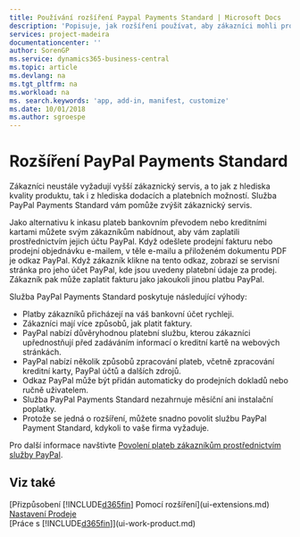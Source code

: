 ```yaml
---
title: Používání rozšíření Paypal Payments Standard | Microsoft Docs
description: 'Popisuje, jak rozšíření používat, aby zákazníci mohli provádět platby pomocí PayPal.'
services: project-madeira
documentationcenter: ''
author: SorenGP
ms.service: dynamics365-business-central
ms.topic: article
ms.devlang: na
ms.tgt_pltfrm: na
ms.workload: na
ms. search.keywords: 'app, add-in, manifest, customize'
ms.date: 10/01/2018
ms.author: sgroespe
---
```

# <a name="the-paypal-payments-standard-extension"></a>Rozšíření PayPal Payments Standard
Zákazníci neustále vyžadují vyšší zákaznický servis, a to jak z hlediska kvality produktu, tak i z hlediska dodacích a platebních možností. Služba PayPal Payments Standard vám pomůže zvýšit zákaznický servis.

Jako alternativu k inkasu plateb bankovním převodem nebo kreditními kartami můžete svým zákazníkům nabídnout, aby vám zaplatili prostřednictvím jejich účtu PayPal. Když odešlete prodejní fakturu nebo prodejní objednávku e-mailem, v těle e-mailu a přiloženém dokumentu PDF je odkaz PayPal. Když zákazník klikne na tento odkaz, zobrazí se servisní stránka pro jeho účet PayPal, kde jsou uvedeny platební údaje za prodej. Zákazník pak může zaplatit fakturu jako jakoukoli jinou platbu PayPal.

Služba PayPal Payments Standard poskytuje následující výhody:

* Platby zákazníků přicházejí na váš bankovní účet rychleji.
* Zákazníci mají více způsobů, jak platit faktury.
* PayPal nabízí důvěryhodnou platební službu, kterou zákazníci upřednostňují před zadáváním informací o kreditní kartě na webových stránkách.
* PayPal nabízí několik způsobů zpracování plateb, včetně zpracování kreditní karty, PayPal účtů a dalších zdrojů.
* Odkaz PayPal může být přidán automaticky do prodejních dokladů nebo ručně uživatelem.
* Služba PayPal Payments Standard nezahrnuje měsíční ani instalační poplatky.
* Protože se jedná o rozšíření, můžete snadno povolit službu PayPal Payment Standard, kdykoli to vaše firma vyžaduje.  

Pro další informace navštivte [Povolení plateb zákazníkům prostřednictvím služby PayPal](sales-how-enable-payment-service-extensions.md).

## <a name="see-also"></a>Viz také
[Přizpůsobení [!INCLUDE[d365fin](includes/d365fin_md.md)] Pomocí rozšíření](ui-extensions.md)  
[Nastavení Prodeje](sales-setup-sales.md)  
[Práce s [!INCLUDE[d365fin](includes/d365fin_md.md)]](ui-work-product.md)
